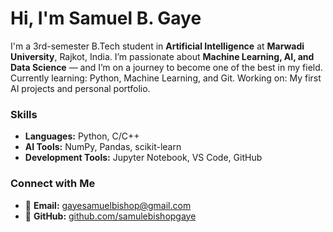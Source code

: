 
# Hi, I'm Samuel B. Gaye  

I'm a 3rd-semester B.Tech student in **Artificial Intelligence** at **Marwadi University**, Rajkot, India. 
I’m passionate about **Machine Learning, AI, and Data Science** — and I’m on a journey to become one of the best in my field. 
Currently learning: Python, Machine Learning, and Git. 
Working on: My first AI projects and personal portfolio.  

### Skills
- **Languages:** Python, C/C++  
- **AI Tools:** NumPy, Pandas, scikit-learn  
- **Development Tools:** Jupyter Notebook, VS Code, GitHub  


### Connect with Me
- 📧 **Email:** gayesamuelbishop@gmail.com   
- 🧩 **GitHub:** [github.com/samulebishopgaye](https://github.com/samuelbishopgaye)
